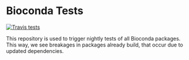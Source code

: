 # Bioconda Tests

[![Travis tests](https://img.shields.io/travis/bioconda/bioconda-tests/master.svg?style=flat-square&label=tests)](https://travis-ci.org/bioconda/bioconda-tests)

This repository is used to trigger nightly tests of all Bioconda packages.
This way, we see breakages in packages already build, that occur due to updated dependencies.

